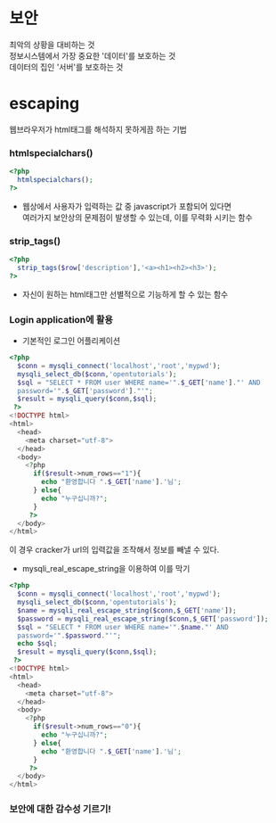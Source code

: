 # 보안
최악의 상황을 대비하는 것   
정보시스템에서 가장 중요한 '데이터'를 보호하는 것   
데이터의 집인 '서버'를 보호하는 것

# escaping
웹브라우저가 html태그를 해석하지 못하게끔 하는 기법

### htmlspecialchars()
```php
<?php
  htmlspecialchars();
?>
```
- 웹상에서 사용자가 입력하는 값 중 javascript가 포함되어 있다면   
여러가지 보안상의 문제점이 발생할 수 있는데, 이를 무력화 시키는 함수

### strip_tags()
```php
<?php
  strip_tags($row['description'],'<a><h1><h2><h3>');
?>
```
- 자신이 원하는 html태그만 선별적으로 기능하게 할 수 있는 함수

### Login application에 활용
* 기본적인 로그인 어플리케이션
```php
<?php
  $conn = mysqli_connect('localhost','root','mypwd');
  mysqli_select_db($conn,'opentutorials');
  $sql = "SELECT * FROM user WHERE name='".$_GET['name']."' AND 
  password='".$_GET['password']."'";
  $result = mysqli_query($conn,$sql);
 ?>
<!DOCTYPE html>
<html>
  <head>
    <meta charset="utf-8">
  </head>
  <body>
    <?php
      if($result->num_rows=="1"){
        echo "환영합니다 ".$_GET['name'].'님';
      } else{
        echo "누구십니까?";
      }
     ?>
  </body>
</html>
```
이 경우 cracker가 url의 입력값을 조작해서 정보를 빼낼 수 있다.

* mysqli_real_escape_string을 이용하여 이를 막기
```php
<?php
  $conn = mysqli_connect('localhost','root','mypwd');
  mysqli_select_db($conn,'opentutorials');
  $name = mysqli_real_escape_string($conn,$_GET['name']);
  $password = mysqli_real_escape_string($conn,$_GET['password']);
  $sql = "SELECT * FROM user WHERE name='".$name."' AND
  password='".$password."'";
  echo $sql;
  $result = mysqli_query($conn,$sql);
 ?>
<!DOCTYPE html>
<html>
  <head>
    <meta charset="utf-8">
  </head>
  <body>
    <?php
      if($result->num_rows=="0"){
        echo "누구십니까?";
      } else{
        echo "환영합니다 ".$_GET['name'].'님';
      }
     ?>
  </body>
</html>
```

### 보안에 대한 감수성 기르기!
